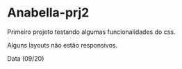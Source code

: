 # Anabella-prj2

Primeiro projeto testando algumas funcionalidades do css.

Alguns layouts não estão responsivos.

Data (09/20)
